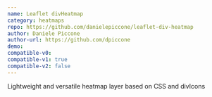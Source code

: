 ```yaml
---
name: Leaflet divHeatmap
category: heatmaps
repo: https://github.com/danielepiccone/leaflet-div-heatmap
author: Daniele Piccone
author-url: https://github.com/dpiccone
demo: 
compatible-v0:
compatible-v1: true
compatible-v2: false
---
```


Lightweight and versatile heatmap layer based on CSS and divIcons
